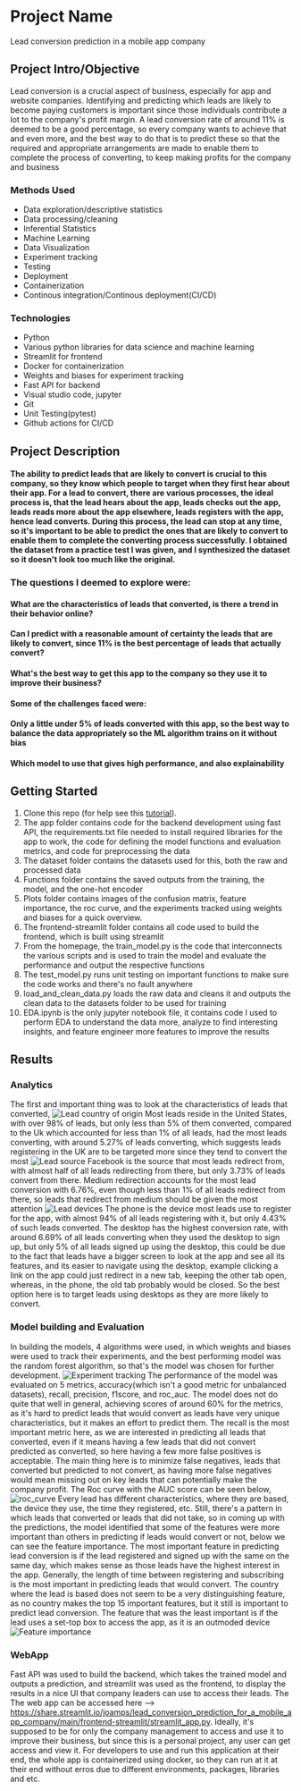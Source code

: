 # Project Name
Lead conversion prediction in a mobile app company

## Project Intro/Objective
Lead conversion is a crucial aspect of business, especially for app and website companies. Identifying and predicting which leads are likely to become paying customers is important since those individuals contribute a lot to the company's profit margin. A lead conversion rate of around 11% is deemed to be a good percentage, so every company wants to achieve that and even more, and the best way to do that is to predict these so that the required and appropriate arrangements are made to enable them to complete the process of converting, to keep making profits for the company and business 

### Methods Used
* Data exploration/descriptive statistics
* Data processing/cleaning
* Inferential Statistics
* Machine Learning
* Data Visualization
* Experiment tracking
* Testing
* Deployment
* Containerization
* Continous integration/Continous deployment(CI/CD)

### Technologies
* Python
* Various python libraries for data science and machine learning
* Streamlit for frontend
* Docker for containerization
* Weights and biases for experiment tracking
* Fast API for backend
* Visual studio code, jupyter
* Git
* Unit Testing(pytest)
* Github actions for CI/CD

## Project Description
#### The ability to predict leads that are likely to convert is crucial to this company, so they know which people to target when they first hear about their app. For a lead to convert, there are various processes, the ideal process is, that the lead hears about the app, leads checks out the app, leads reads more about the app elsewhere, leads registers with the app, hence lead converts. During this process, the lead can stop at any time, so it's important to be able to predict the ones that are likely to convert to enable them to complete the converting process successfully. I obtained the dataset from a practice test I was given, and I synthesized the dataset so it doesn't look too much like the original.
### The questions I deemed to explore were:
#### What are the characteristics of leads that converted, is there a trend in their behavior online?
#### Can I predict with a reasonable amount of certainty the leads that are likely to convert, since 11% is the best percentage of leads that actually convert?
#### What's the best way to get this app to the company so they use it to improve their business?

#### Some of the challenges faced were:
#### Only a little under 5% of leads converted with this app, so the best way to balance the data appropriately so the ML algorithm trains on it without bias
#### Which model to use that gives high performance, and also explainability

## Getting Started
1. Clone this repo (for help see this [tutorial](https://help.github.com/articles/cloning-a-repository/)).
2. The app folder contains code for the backend development using fast API, the requirements.txt file needed to install required libraries for the app to work, the code for defining the model functions and evaluation metrics, and code for preprocessing the data
3. The dataset folder contains the datasets used for this, both the raw and processed data
4. Functions folder contains the saved outputs from the training, the model, and the one-hot encoder
5. Plots folder contains images of the confusion matrix, feature importance, the roc curve, and the experiments tracked using weights and biases for a quick overview.
6. The frontend-streamlit folder contains all code used to build the frontend, which is built using streamlit
7. From the homepage, the train_model.py is the code that interconnects the various scripts and is used to train the model and evaluate the performance and output the respective functions
8. The test_model.py runs unit testing on important functions to make sure the code works and there's no fault anywhere
9. load_and_clean_data.py loads the raw data and cleans it and outputs the clean data to the datasets folder to be used for training
10. EDA.ipynb is the only jupyter notebook file, it contains code I used to perform EDA to understand the data more, analyze to find interesting insights, and feature engineer more features to improve the results

## Results
### Analytics
The first and important thing was to look at the characteristics of leads that converted, 
![Lead country of origin](https://github.com/JoAmps/Lead_conversion_prediction_for_a_mobile_app_company/blob/main/leads_per_country.png)
Most leads reside in the United States, with over 98% of leads, but only less than 5% of them converted, compared to the Uk which accounted for less than 1% of all leads, had the most leads converting, with around 5.27% of leads converting, which suggests leads registering in the UK are to be targeted more since they tend to convert the most
![Lead source ](https://github.com/JoAmps/Lead_conversion_prediction_for_a_mobile_app_company/blob/main/leads_per_sources.png)
Facebook is the source that most leads redirect from, with almost half of all leads redirecting from there, but only 3.73% of leads convert from there. Medium redirection accounts for the most lead conversion with 6.76%, even though less than 1% of all leads redirect from there, so leads that redirect from medium should be given the most attention
![Lead devices](https://github.com/JoAmps/Lead_conversion_prediction_for_a_mobile_app_company/blob/main/lead_devices.png)
The phone is the device most leads use to register for the app, with almost 94% of all leads registering with it, but only 4.43% of such leads converted. The desktop has the highest conversion rate, with around 6.69% of all leads converting when they used the desktop to sign up, but only 5% of all leads signed up using the desktop, this could be due to the fact that leads have a bigger screen to look at the app and see all its features, and its easier to navigate using the desktop, example clicking a link on the app could just redirect in a new tab, keeping the other tab open, whereas, in the phone, the old tab probably would be closed. So the best option here is to target leads using desktops as they are more likely to convert.

### Model building and Evaluation
In building the models, 4 algorithms were used, in which weights and biases were used to track their experiments, and the best performing model was the random forest algorithm, so that's the model was chosen for further development.
![Experiment tracking](https://github.com/JoAmps/Lead_conversion_prediction_for_a_mobile_app_company/blob/main/plots/wandb_experiment_trackings.png)
The performance of the model was evaluated on 5 metrics, accuracy(which isn't a good metric for unbalanced datasets), recall, precision, f1score, and roc_auc. The model does not do quite that well in general, achieving scores of around 60% for the metrics, as it's hard to predict leads that would convert as leads have very unique characteristics, but it makes an effort to predict them. The recall is the most important metric here, as we are interested in predicting all leads that converted, even if it means having a few leads that did not convert predicted as converted, so here having a few more false positives is acceptable. The main thing here is to minimize false negatives, leads that converted but predicted to not convert, as having more false negatives would mean missing out on key leads that can potentially make the company profit. 
The Roc curve with the AUC score can be seen below,
![roc_curve](https://github.com/JoAmps/Lead_conversion_prediction_for_a_mobile_app_company/blob/main/plots/roc_curve.png)
Every lead has different characteristics, where they are based, the device they use, the time they registered, etc. Still, there's a pattern in which leads that converted or leads that did not take, so in coming up with the predictions, the model identified that some of the features were more important than others in predicting if leads would convert or not, below we can see the feature importance. The most important feature in predicting lead conversion is if the lead registered and signed up with the same on the same day, which makes sense as those leads have the highest interest in the app. Generally, the length of time between registering and subscribing is the most important in predicting leads that would convert. The country where the lead is based does not seem to be a very distinguishing feature, as no country makes the top 15 important features, but it still is important to predict lead conversion. The feature that was the least important is if the lead uses a set-top box to access the app, as it is an outmoded device
![Feature importance](https://github.com/JoAmps/Lead_conversion_prediction_for_a_mobile_app_company/blob/main/plots/feature_importance.png)


### WebApp
Fast API was used to build the backend, which takes the trained model and outputs a prediction, and streamlit was used as the frontend, to display the results in a nice UI that company leaders can use to access their leads. The
The web app can be accessed here --> https://share.streamlit.io/joamps/lead_conversion_prediction_for_a_mobile_app_company/main/frontend-streamlit/streamlit_app.py. Ideally, it's supposed to be for only the company management to access and use it to improve their business, but since this is a personal project, any user can get access and view it.
For developers to use and run this application at their end, the whole app is containerized using docker, so they can run at it at their end without erros due to different environments, packages, libraries and etc.
